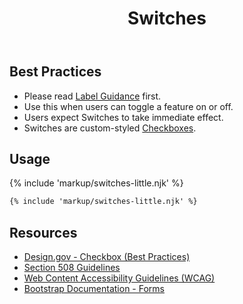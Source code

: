 ﻿---
title: Switches
summary: Switches allow users to enable or disable something, like a light switch.
tags: forms
layout: guide
eleventyNavigation:
  key: Switches
  parent: Form Controls
  order: 8
  excerpt: Switches allow users to enable or disable something, like a light switch.
  img: /img/illustrations/illus-switches.svg
---

## Best Practices

- Please read [Label Guidance](/form-controls/labels-guidance) first.
- Use this when users can toggle a feature on or off.
- Users expect Switches to take immediate effect.
- Switches are custom-styled [Checkboxes](/form-controls/checkboxes).

## Usage

{% include 'markup/switches-little.njk' %}

``` html
{% include 'markup/switches-little.njk' %}
```

## Resources
* <a href="https://designsystem.digital.gov/components/form-controls/#checkbox" target="_blank">Design.gov - Checkbox (Best Practices)</a>
* <a href="https://www.section508.gov/" target="_blank">Section 508 Guidelines</a>
* <a href="https://www.w3.org/TR/WCAG21/" target="_blank">Web Content Accessibility Guidelines (WCAG)</a>
* <a href="https://getbootstrap.com/docs/5.2/forms/checks-radios/" target="_blank">Bootstrap Documentation - Forms</a>
